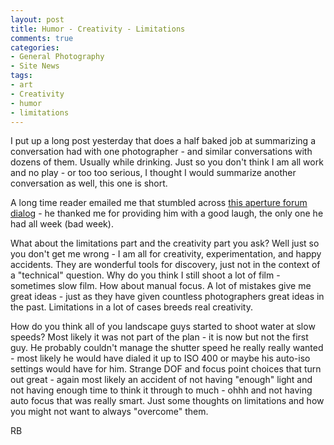 ```yaml
---
layout: post
title: Humor - Creativity - Limitations
comments: true
categories:
- General Photography
- Site News
tags:
- art
- Creativity
- humor
- limitations
---
```

I put up a long post yesterday that does a half baked job at summarizing a conversation had with one photographer - and similar conversations with dozens of them. Usually while drinking. Just so you don't think I am all work and no play - or too too serious, I thought I would summarize another conversation as well, this one is short.

A long time reader emailed me that stumbled across <a href="http://discussions.apple.com/thread.jspa?threadID=2505674">this aperture forum dialo</a>g - he thanked me for providing him with a good laugh, the only one he had all week (bad week).

What about the limitations part and the creativity part you ask? Well just so you don't get me wrong - I am all for creativity, experimentation, and happy accidents. They are wonderful tools for discovery, just not in the context of a "technical" question. Why do you think I still shoot a lot of film - sometimes slow film. How about manual focus. A lot of mistakes give me great ideas - just as they have given countless photographers great ideas in the past. Limitations in a lot of cases breeds real creativity.

How do you think all of you landscape guys started to shoot water at slow speeds? Most likely it was not part of the plan - it is now but not the first guy. He probably couldn't manage the shutter speed he really really wanted - most likely he would have dialed it up to ISO 400 or maybe his auto-iso settings would have for him. Strange DOF and focus point choices that turn out great - again most likely an accident of not having "enough" light and not having enough time to think it through to much - ohhh and not having auto focus that was really smart. Just some thoughts on limitations and how you might not want to always "overcome" them.

RB